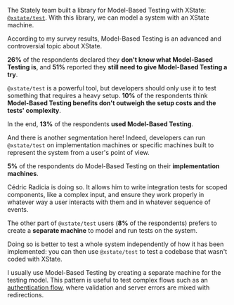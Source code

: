 The Stately team built a library for Model-Based Testing with XState: [`@xstate/test`](https://stately.ai/docs/xstate/model-based-testing/intro). With this library, we can model a system with an XState machine.

According to my survey results, Model-Based Testing is an advanced and controversial topic about XState.

**26%** of the respondents declared they **don't know what Model-Based Testing is**, and **51%** reported they **still need to give Model-Based Testing a try**.

`@xstate/test` is a powerful tool, but developers should only use it to test something that requires a heavy setup. **10%** of the respondents think **Model-Based Testing benefits don't outweigh the setup costs and the tests' complexity**.

In the end, **13%** of the respondents **used Model-Based Testing**.

And there is another segmentation here! Indeed, developers can run `@xstate/test` on implementation machines or specific machines built to represent the system from a user's point of view.

**5%** of the respondents do Model-Based Testing on their **implementation machines**.

Cédric Radicia is doing so. It allows him to write integration tests for scoped components, like a complex input, and ensure they work properly in whatever way a user interacts with them and in whatever sequence of events.

The other part of `@xstate/test` users (**8%** of the respondents) prefers to create a **separate machine** to model and run tests on the system.

Doing so is better to test a whole system independently of how it has been implemented: you can then use `@xstate/test` to test a codebase that wasn't coded with XState.

I usually use Model-Based Testing by creating a separate machine for the testing model. This pattern is useful to test complex flows such as an [authentication flow](https://github.com/AdonisEnProvence/MusicRoom/blob/788fa78afccf5c6430213ec50aa6f1cebd6a336f/packages/client/__tests__/Authentication.test.tsx#L8), where validation and server errors are mixed with redirections.
